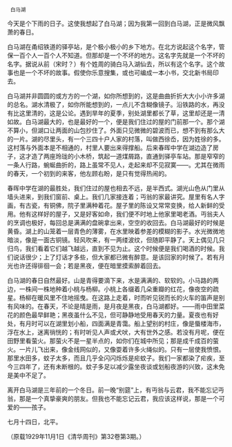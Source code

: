      白马湖 

   今天是个下雨的日子。这使我想起了白马湖；因为我第一回到白马湖，正是微风飘萧的春日。 

   白马湖在甬绍铁道的驿亭站，是个极小极小的乡下地方。在北方说起这个名字，管保一百个人一百个人不知道。但那却是一个不坏的地方。这名字先就是一个不坏的名字。据说从前（宋时？）有个姓周的骑白马入湖仙去，所以有这个名字。这个故事也是一个不坏的故事。假使你乐意搜集，或也可编成一本小书，交北新书局印去。 

   白马湖并非圆圆的或方方的一个湖，如你所想到的，这是曲曲折折大大小小许多湖的总名。湖水清极了，如你所能想到的，一点儿不含糊像镜子。沿铁路的水，再没有比这里清的，这是公论。遇到旱年的夏季，别处湖里都长了草，这里却还是一清如故。白马湖最大的，也是最好的一个，便是我们住过的屋的门前那一个。那个湖不算小，但湖口让两面的山包抄住了。外面只见微微的碧波而已，想不到有那么大的一片。湖的尽里头，有一个三四十户人家的村落，叫做西徐岙，因为姓徐的多。这村落与外面本是不相通的，村里人要出来得撑船。后来春晖中学在湖边造了房子，这才造了两座玲珑的小木桥，筑起一道煤屑路，直通到驿亭车站。那是窄窄的一条人行路，蜿蜒曲折的，路上虽常不见人，走起来却不见寂寞——。尤其在微雨的春天，一个初到的来客，他左顾右盼，是只有觉得热闹的。 

   春晖中学在湖的最胜处，我们住过的屋也相去不远，是半西式。湖光山色从门里从墙头进来，到我们窗前、桌上。我们几家接连着；丏翁的家最讲究。屋里有名人字画，有古瓷，有铜佛，院子里满种着花。屋子里的陈设又常常变换，给人新鲜的受用。他有这样好的屋子，又是好客如命，我们便不时地上他家里喝老酒。丏翁夫人的烹调也极好，每回总是满满的盘碗拿出来，空空的收回去。白马湖最好的时候是黄昏。湖上的山笼着一层青色的薄雾，在水里映着参差的模糊的影子。水光微微地暗淡，像是一面古铜镜。轻风吹来，有一两缕波纹，但随即平静了。天上偶见几只归鸟，我们看着它们越飞越远，直到不见为止。这个时候便是我们喝酒的时候。我们说话很少；上了灯话才多些，但大家都已微有醉意。是该回家的时候了。若有月光也许还得徘徊一会；若是黑夜，便在暗里摸索醉着回去。 

   白马湖的春日自然最好。山是青得要滴下来，水是满满的、软软的。小马路的两边，一株间一株地种着小桃与杨柳。小桃上各缀着几朵重瓣的红花，像夜空的疏星。杨柳在暖风里不住地摇曳。在这路上走着，时而听见锐而长的火车的笛声是别有风味的。在春天，不论是晴是雨，是月夜是黑夜，白马湖都好。——雨中田里菜花的颜色最早鲜艳；黑夜虽什么不见，但可静静地受用春天的力量。夏夜也有好处，有月时可以在湖里划小船，四面满是青霭。船上望别的村庄，像是蜃楼海市，浮在水上，迷离徜恍的；有时听见人声或犬吠，大有世外之感。若没有月呢，便在田野里看萤火。那萤火不是一星半点的，如你们在城中所见；那是成千成百的萤火。一片儿飞出来，像金线网似的，又像耍着许多火绳似的。只有一层使我愤恨。那里水田多，蚊子太多，而且几乎全闪闪烁烁是疟蚊子。我们一家都染了疟疾，至今三四年了，还有未断根的。蚊子多足以减少露坐夜谈或划船夜游的兴致，这未免是美中不足了。 

   离开白马湖是三年前的一个冬日。前一晚“别筵”上，有丏翁与云君，我不能忘记丏翁，那是一个真挚豪爽的朋友。但我也不能忘记云君，我应该这样说，那是一个可爱的——孩子。 

   七月十四日，北平。 

   （原载1929年11月1日《清华周刊》第32卷第3期。） 

